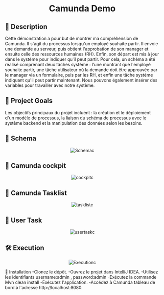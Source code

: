 <h1 align="center">
Camunda Demo</h1>



## 🧐 Description <a name = "description"></a>
Cette démonstration a pour but de montrer ma compréhension de Camunda. Il s'agit du processus lorsqu'un employé souhaite partir. Il envoie une demande au serveur, puis obtient l'approbation de son manager et ensuite celle des ressources humaines (RH). Enfin, son départ est mis à jour dans le système pour indiquer qu'il peut partir. Pour cela, un schéma a été réalisé comprenant deux tâches système : l'une montrant que l'employé souhaite partir, une tâche utilisateur où la demande doit être approuvée par le manager via un formulaire, puis par les RH, et enfin une tâche système indiquant qu'il peut partir maintenant. Nous pouvons également insérer des variables pour travailler avec notre système.
## 🎯 Project Goals <a name = "project-goals"></a>
Les objectifs principaux du projet incluent : la création et le déploiement d'un modèle de processus, la liaison du schéma de processus avec le système backend et la manipulation des données selon les besoins.

## 📝 Schema <a name = "schema"></a>
<p align="center">
  <img src="Assets/" alt="Schema">c
</p>



## 📝 Camunda cockpit <a name = "schema"></a>
<p align="center">
  <img src="Assets/" alt="cockpit">c
</p>

## 📝 Camunda Tasklist <a name = "schema"></a>
<p align="center">
  <img src="Assets/" alt="tasklist">c
</p>

## 📝 User Task <a name = "schema"></a>
<p align="center">
  <img src="Assets/" alt="usertask">c
</p>


## 🛠️ Execution <a name = "Execution"></a>
<p align="center">
  <img src="Assets/" alt="Execution">c
</p>

🚀 Installation <a name="installation"></a>
   -Clonez le dépôt.
   -Ouvrez le projet dans IntelliJ IDEA.
   -Utilisez les identifiants username:admin , password:admin
   -Exécutez la commande Mvn clean install
   -Exécutez l'application.
   -Accédez à Camunda tableau de bord à l'adresse http://localhost:8080.
